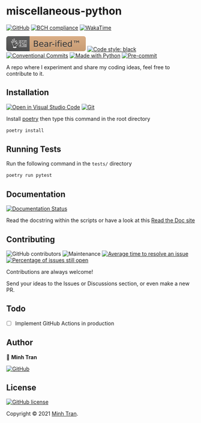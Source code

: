 # miscellaneous-python

[![GitHub](https://img.shields.io/badge/github-%23121011.svg?logo=github&logoColor=white)](https://github.com/minhtrancccp/miscellaneous-python)
[![BCH compliance](https://bettercodehub.com/edge/badge/minhtrancccp/miscellaneous-python?branch=master)](https://bettercodehub.com/)
[![WakaTime](https://wakatime.com/badge/github/minhtrancccp/miscellaneous-python.svg)](https://wakatime.com/badge/github/minhtrancccp/miscellaneous-python)

[![Bear-ified](https://raw.githubusercontent.com/beartype/beartype-assets/main/badge/bear-ified.svg)](https://beartype.rtfd.io)
[![Code style: black](https://img.shields.io/badge/code%20style-black-000000.svg)](https://github.com/psf/black)
[![Conventional Commits](https://img.shields.io/badge/Conventional%20Commits-1.0.0-yellow.svg)](https://conventionalcommits.org)
[![Made with Python](https://img.shields.io/badge/Made%20with-Python-1f425f?logo=Python)](https://www.python.org/)
[![Pre-commit](https://img.shields.io/badge/pre--commit-enabled-brightgreen?logo=pre-commit)](https://github.com/pre-commit/pre-commit)

A repo where I experiment and share my coding ideas, feel free to contribute to it.

## Installation

[![Open in Visual Studio Code](https://open.vscode.dev/badges/open-in-vscode.svg)](https://open.vscode.dev/minhtrancccp/miscellaneous-python)
[![Git](https://img.shields.io/badge/git-%23F05033.svg?logo=git&logoColor=white)](https://github.com/minhtrancccp/miscellaneous-python.git)

Install [poetry](https://github.com/python-poetry/poetry#installation) then type this command in the root directory

```sh
poetry install
```

## Running Tests

Run the following command in the `tests/` directory

```sh
poetry run pytest
```

## Documentation

[![Documentation Status](https://readthedocs.org/projects/miscellaneous-python/badge/?version=latest)](https://miscellaneous-python.readthedocs.io/en/latest/?badge=latest)

Read the docstring within the scripts or have a look at
this [Read the Doc site](https://miscellaneous-python.readthedocs.io/)

## Contributing

![GitHub contributors](https://img.shields.io/github/contributors/minhtrancccp/miscellaneous-python?logo=github)
![Maintenance](https://img.shields.io/maintenance/yes/2021)
[![Average time to resolve an issue](https://isitmaintained.com/badge/resolution/minhtrancccp/miscellaneous-python.svg)](http://isitmaintained.com/project/minhtrancccp/miscellaneous-python "Average time to resolve an issue")
[![Percentage of issues still open](https://isitmaintained.com/badge/open/minhtrancccp/miscellaneous-python.svg)](http://isitmaintained.com/project/minhtrancccp/miscellaneous-python "Percentage of issues still open")

Contributions are always welcome!

Send your ideas to the Issues or Discussions section, or even make a new PR.

## Todo

- [ ] Implement GitHub Actions in production

## Author

👤 **Minh Tran**

[![GitHub](https://img.shields.io/badge/github-%23121011.svg?logo=github&logoColor=white)](https://github.com/minhtrancccp)

## License

[![GitHub license](https://img.shields.io/github/license/minhtrancccp/miscellaneous-python)](https://github.com/minhtrancccp/miscellaneous-python/blob/master/COPYING)

Copyright © 2021 [Minh Tran](https://github.com/minhtrancccp).
